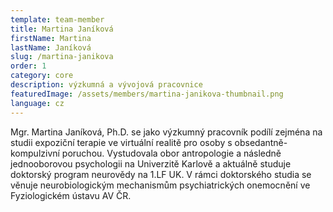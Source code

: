 ```yaml
---
template: team-member
title: Martina Janíková
firstName: Martina
lastName: Janíková
slug: /martina-janikova
order: 1
category: core
description: výzkumná a vývojová pracovnice
featuredImage: /assets/members/martina-janikova-thumbnail.png
language: cz
---
```


Mgr. Martina Janíková, Ph.D. se jako výzkumný pracovník podílí zejména na studii expoziční terapie ve virtuální realitě pro osoby s obsedantně-kompulzivní poruchou. Vystudovala obor antropologie a následně jednooborovou psychologii na Univerzitě Karlově a aktuálně studuje doktorský program neurovědy na 1.LF UK. V rámci doktorského studia se věnuje neurobiologickým mechanismům psychiatrických onemocnění ve Fyziologickém ústavu AV ČR.

